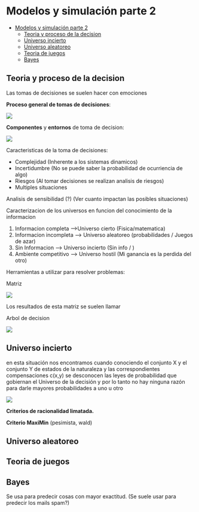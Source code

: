# Modelos y simulación parte 2

- [Modelos y simulación parte 2](#modelos-y-simulación-parte-2)
  - [Teoria y proceso de la decision](#teoria-y-proceso-de-la-decision)
  - [Universo incierto](#universo-incierto)
  - [Universo aleatoreo](#universo-aleatoreo)
  - [Teoria de juegos](#teoria-de-juegos)
  - [Bayes](#bayes)

## Teoria y proceso de la decision

Las tomas de decisiones se suelen hacer con emociones

**Proceso general de tomas de decisiones**:

![](./img/parte_2/p_toma_des.png)

**Componentes** y **entornos** de toma de decision:

![](./img/parte_2/comp_tom_des.png)

Caracteristicas de la toma de decisiones:

* Complejidad (Inherente a los sistemas dinamicos)
* Incertidumbre (No se puede saber la probabilidad de ocurriencia de algo)
* Riesgos (Al tomar decisiones se realizan analisis de riesgos)
* Multiples situaciones

Analisis de sensibilidad (?) (Ver cuanto impactan las posibles situaciones)


Caracterizacion de los universos en funcion del conocimiento de la informacion

1. Informacion completa -->Universo cierto (Fisica/matematica)
2. Informacion incompleta --> Universo aleatoreo (probabilidades / Juegos de azar)
3. Sin Informacion --> Universo incierto (Sin info / )
3. Ambiente competitivo --> Universo hostil (Mi ganancia es la perdida del otro) 

Herramientas a utilizar para resolver problemas:

Matriz

![](./img/parte_2/matriz.png)

Los resultados de esta matriz se suelen llamar

Arbol de decision

![](./img/parte_2/arboles.png)


## Universo incierto

[](https://www.oocities.org/tcaspon/invop/indust/te_deci.htm)

en esta situación nos encontramos cuando conociendo el conjunto X y el conjunto Y de estados de la naturaleza y las correspondientes compensaciones c(x,y) se desconocen las leyes de probabilidad que gobiernan el Universo de la decisión y por lo tanto no hay ninguna razón para darle mayores probabilidades a uno u otro

![](./img/u_incierto.png)

**Criterios de racionalidad limatada.**

**Criterio MaxiMin** (pesimista, wald)

## Universo aleatoreo

## Teoria de juegos

## Bayes

Se usa para predecir cosas con mayor exactitud. (Se suele usar para predecir los mails spam?)


